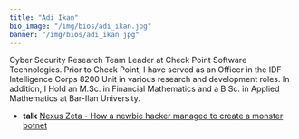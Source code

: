 ```yaml
---
title: "Adi Ikan"
bio_image: "/img/bios/adi_ikan.jpg"
banner: "/img/bios/adi_ikan.jpg"
---
```


Cyber Security Research Team Leader at Check Point Software Technologies. Prior to Check Point, I have served as an Officer in the IDF Intelligence Corps 8200 Unit in various research and development roles. In addition, I Hold an M.Sc. in Financial Mathematics and a B.Sc. in Applied Mathematics at Bar-Ilan University.

* **talk** [Nexus Zeta - How a newbie hacker managed to create a monster botnet](/talks/nexus_zeta__how_a_newbie_hacker_managed_to_create_a_monster_botnet)
